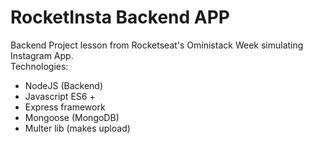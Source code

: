 # RocketInsta Backend APP
Backend Project lesson from Rocketseat's Oministack Week simulating Instagram App. <br/>
Technologies: <br/>

- NodeJS (Backend)
- Javascript ES6 +
- Express framework
- Mongoose (MongoDB)
- Multer lib (makes upload)
